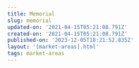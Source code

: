 ```yaml
---
title: Memorial
slug: memorial
updated-on: '2021-04-15T05:21:08.791Z'
created-on: '2021-04-15T05:21:08.791Z'
published-on: '2023-12-05T18:21:52.835Z'
layout: '[market-areas].html'
tags: market-areas
---
```



